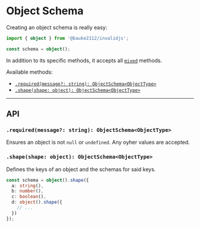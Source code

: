 # Object Schema

Creating an object schema is really easy:

```ts
import { object } from '@bauke2112/invalidjs';

const schema = object();
```

In addition to its specific methods, it accepts all [`mixed`](https://github.com/kimon0202/invalid/blob/master/.github/docs/Mixed.md) methods.

Available methods:

  - [`.required(message?: string): ObjectSchema<ObjectType>`](#requiredmessage-string-objectschemaobjecttype)
  - [`.shape(shape: object): ObjectSchema<ObjectType>`](#shapeshape-object-objectschemaobjecttype)

---
## API

### `.required(message?: string): ObjectSchema<ObjectType>`

  Ensures an object is not `null` or `undefined`. Any oyher values are accepted.

### `.shape(shape: object): ObjectSchema<ObjectType>`

  Defines the keys of an object and the schemas for said keys.

```ts
const schema = object().shape({
  a: string(),
  b: number(),
  c: boolean(),
  d: object().shape({
    // ...
  })
});
```
